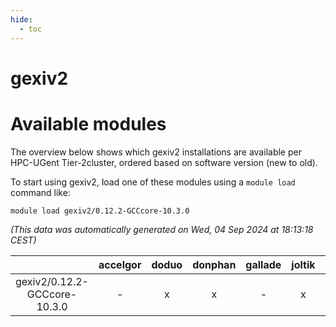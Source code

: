 ```yaml
---
hide:
  - toc
---
```


gexiv2
======

# Available modules


The overview below shows which gexiv2 installations are available per HPC-UGent Tier-2cluster, ordered based on software version (new to old).

To start using gexiv2, load one of these modules using a `module load` command like:

```shell
module load gexiv2/0.12.2-GCCcore-10.3.0
```

*(This data was automatically generated on Wed, 04 Sep 2024 at 18:13:18 CEST)*  

| |accelgor|doduo|donphan|gallade|joltik|shinx|skitty|
| :---: | :---: | :---: | :---: | :---: | :---: | :---: | :---: |
|gexiv2/0.12.2-GCCcore-10.3.0|-|x|x|-|x|-|x|
